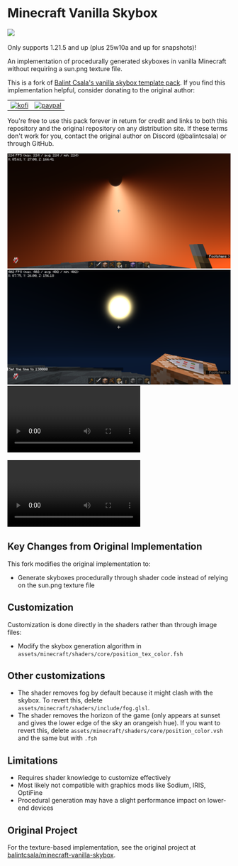# Minecraft Vanilla Skybox

[![](https://dcbadge.limes.pink/api/server/INVITE?style=flat)](https://discord.gg/avSH2JTfef)

Only supports 1.21.5 and up (plus 25w10a and up for snapshots)!

An implementation of procedurally generated skyboxes in vanilla Minecraft without requiring a sun.png texture file.

This is a fork of [Balint Csala's vanilla skybox template pack](https://github.com/balintcsala/minecraft-vanilla-skybox). If you find this implementation helpful, consider donating to the original author:

|                                                             |                                                                                                 |
| ----------------------------------------------------------- | ----------------------------------------------------------------------------------------------- |
| [![kofi](./images/kofi.png)](https://ko-fi.com/balintcsala) | [![paypal](./images/paypal.png)](https://www.paypal.com/donate/?hosted_button_id=9CJYN7ETGZJPS) |

You're free to use this pack forever in return for credit and links to both this repository and the original repository on any distribution site. If these terms don't work for you, contact the original author on Discord (@balintcsala) or through GitHub.

![alt text](/images/image.png)
![alt text](/images/image2.png)
<video controls src="https://cdn.discordapp.com/attachments/1357079104880382182/1357083723169796096/2025-04-02_22-03-15.mp4?ex=67ef92f5&is=67ee4175&hm=0ec3f1a28c17c537d612eb277f77048e348ffcf1c2d098519aa4ecd71f4d9fb2&" title="
"></video>

<video controls src="https://cdn.discordapp.com/attachments/1357079104880382182/1357393960988835901/2025-04-03_18-38-19.mp4?ex=67f00b23&is=67eeb9a3&hm=84b19ae0077e3e81310e26dc1bb27c2903530b5bc1be0d13004cd269c7cc5f37&" title=""></video>



## Key Changes from Original Implementation

This fork modifies the original implementation to:

- Generate skyboxes procedurally through shader code instead of relying on the sun.png texture file

## Customization

Customization is done directly in the shaders rather than through image files:

- Modify the skybox generation algorithm in `assets/minecraft/shaders/core/position_tex_color.fsh`

## Other customizations

- The shader removes fog by default because it might clash with the skybox. To revert this, delete `assets/minecraft/shaders/include/fog.glsl`.
- The shader removes the horizon of the game (only appears at sunset and gives the lower edge of the sky an orangeish hue). If you want to revert this, delete `assets/minecraft/shaders/core/position_color.vsh` and the same but with `.fsh`


## Limitations

- Requires shader knowledge to customize effectively
- Most likely not compatible with graphics mods like Sodium, IRIS, OptiFine
- Procedural generation may have a slight performance impact on lower-end devices

## Original Project

For the texture-based implementation, see the original project at [balintcsala/minecraft-vanilla-skybox](https://github.com/balintcsala/minecraft-vanilla-skybox).